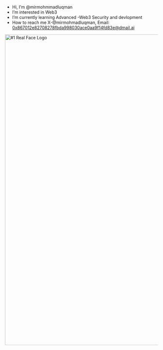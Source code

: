 -  Hi, I’m @mirmohmmadluqman
-  I’m interested in Web3
-  I’m currently learning Advanced -Web3 Security and devlopment
-  How to reach me X-@mirmohmadluqman, Email: 0x867012e82708278fbda998030ace0aa9f14fd83e@dmail.ai

<img width="1024" height="1024" alt="#1 Real Face Logo" src="https://github.com/user-attachments/assets/f39c7f6b-48aa-4f9c-999e-5a10daf3fa81" />

